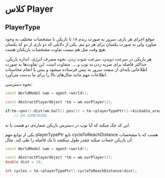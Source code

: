 # کلاس Player

## PlayerType

موقع اجرای هر بازی، سرور به صورت رندم ۱۸ تا بازیکن با مشخصات مختلف به وجود میاورد ولی به صورت یکسان برای هر دو تیم. یکی از دلایلی که دو بازی از دو کد یکسان هیچ وقت مثل هم نیست تفاوت مشخصات بازیکنان هست.



هر بازیکن در سرعت دویدن، سرعت شوت زدن، نحوه مصرف انرژی، اندازه بازیکن، حداکثر فاصله برای ضربه زدن به توپ و .... متفاوت است. این تفاوت‌ها به صورت اطلاعاتی پایه‌ای از سمت سرور به بیس فرستاده میشود و بیس با انجام محاسبات اطلاعات مهم مانند مثال‌های بالا را برای ما بدست می‌آورد.

نحوه دسترسی:

```c++
const WorldModel &wm = agent->world();

const AbstractPlayerObject *tm = wm.ourPlayer(2);

if(tm->pos().dist(wm.ball().pos()) < tm->playerTypePtr()->kickable_area)
    // DO SOMETHING

```

این کد چک میکند که آیا توپ در دسترس بازیکن شماره‌ی دو هست یا نه.

یکی از توابع مهم playerTypePtr تابع cycleToReachDistance هست که با مشخصات آن بازیکن حساب میکند چقدر طول میکشد تا یک فاصله را طی کند. مثال:

```c++
const WorldModel &wm = agent->world();

const AbstractPlayerObject *tm = wm.ourPlayer(2);
double dist = 10;

int cycles = tm->playerTypePtr().cycleToReachDistance(dist);
```




